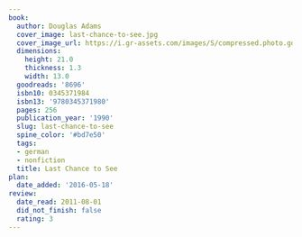 ```yaml
---
book:
  author: Douglas Adams
  cover_image: last-chance-to-see.jpg
  cover_image_url: https://i.gr-assets.com/images/S/compressed.photo.goodreads.com/books/1327867839l/8696._SX98_.jpg
  dimensions:
    height: 21.0
    thickness: 1.3
    width: 13.0
  goodreads: '8696'
  isbn10: 0345371984
  isbn13: '9780345371980'
  pages: 256
  publication_year: '1990'
  slug: last-chance-to-see
  spine_color: '#bd7e50'
  tags:
  - german
  - nonfiction
  title: Last Chance to See
plan:
  date_added: '2016-05-18'
review:
  date_read: 2011-08-01
  did_not_finish: false
  rating: 3
---
```

